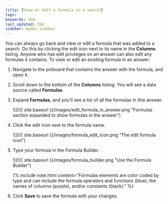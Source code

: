 ```yaml
---
title: [View or edit a formula in a search]
tags:
keywords: tbd
last_updated: tbd
sidebar: mydoc_sidebar
---
```

You can always go back and view or edit a formula that was added to a search. Do this by clicking the edit icon next to its name in the **Columns** listing. Anyone who has edit privileges on an answer can also edit any formulas it contains. To view or edit an existing formula in an answer:

1. Navigate to the pinboard that contains the answer with the formula, and open it.
2. Scroll down to the bottom of the **Columns** listing. You will see a data source called **Formulas**.
3. Expand **Formulas**, and you'll see a list of all the formulas in this answer.

     ![]({{ site.baseurl }}/images/edit_formula_in_answer.png "Formulas section expanded to show formulas in the answer")

4. Click the edit icon next to the formula name.

     ![]({{ site.baseurl }}/images/formula_edit_icon.png "The edit formula icon")

5. Type your formula in the Formula Builder.

     ![]({{ site.baseurl }}/images/formula_builder.png "Use the Formula Builder")

    {% include note.html content="Formulas elements are color coded by type and can include the formula operators and functions (blue), the names of columns (purple), and/or constants (black)." %}

6. Click **Save** to save the formula with your changes.
